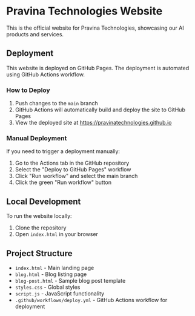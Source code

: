 # Pravina Technologies Website

This is the official website for Pravina Technologies, showcasing our AI products and services.

## Deployment

This website is deployed on GitHub Pages. The deployment is automated using GitHub Actions workflow.

### How to Deploy

1. Push changes to the `main` branch
2. GitHub Actions will automatically build and deploy the site to GitHub Pages
3. View the deployed site at https://pravinatechnologies.github.io

### Manual Deployment

If you need to trigger a deployment manually:

1. Go to the Actions tab in the GitHub repository
2. Select the "Deploy to GitHub Pages" workflow
3. Click "Run workflow" and select the main branch
4. Click the green "Run workflow" button

## Local Development

To run the website locally:

1. Clone the repository
2. Open `index.html` in your browser

## Project Structure

- `index.html` - Main landing page
- `blog.html` - Blog listing page
- `blog-post.html` - Sample blog post template
- `styles.css` - Global styles
- `script.js` - JavaScript functionality
- `.github/workflows/deploy.yml` - GitHub Actions workflow for deployment